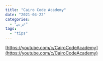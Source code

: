 ```yaml
---
title: "Cairo Code Academy"
date: "2021-04-22"
categories:
  - "عربي"
tags:
  - "tips"
---
```


[https://youtube.com/c/CairoCodeAcademy](https://youtube.com/c/CairoCodeAcademy)
